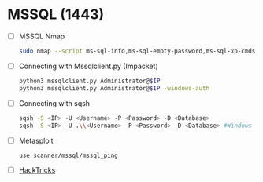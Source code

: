 # MSSQL (1443)
- [ ] MSSQL Nmap
	```bash
  sudo nmap --script ms-sql-info,ms-sql-empty-password,ms-sql-xp-cmdshell,ms-sql-config,ms-sql-ntlm-info,ms-sql-tables,ms-sql-hasdbaccess,ms-sql-dac,ms-sql-dump-hashes --script-args mssql.instance-port=1433,mssql.username=sa,mssql.password=,mssql.instance-name=MSSQLSERVER -sV -p 1433 $IP
	```
- [ ] Connecting with Mssqlclient.py (Impacket)
  ```bash
  python3 mssqlclient.py Administrator@$IP
  python3 mssqlclient.py Administrator@$IP -windows-auth
  ```
- [ ] Connecting with sqsh
  ```bash
  sqsh -S <IP> -U <Username> -P <Password> -D <Database>
  sqsh -S <IP> -U .\\<Username> -P <Password> -D <Database> #Windows
  ```
- [ ] Metasploit
  ```text
  use scanner/mssql/mssql_ping
  ```
- [ ] [HackTricks](https://book.hacktricks.xyz/network-services-pentesting/pentesting-mssql-microsoft-sql-server)
